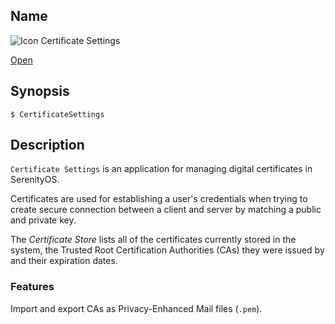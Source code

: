 ## Name

![Icon](/res/icons/16x16/certificate.png) Certificate Settings

[Open](launch:///bin/CertificateSettings)

## Synopsis

```**sh
$ CertificateSettings
```

## Description

`Certificate Settings` is an application for managing digital certificates in SerenityOS.

Certificates are used for establishing a user's credentials when trying to create secure connection between a client and server by matching a public and private key.

The _Certificate Store_ lists all of the certificates currently stored in the system, the Trusted Root Certification Authorities (CAs) they were issued by and their expiration dates.

### Features

Import and export CAs as Privacy-Enhanced Mail files (`.pem`).
